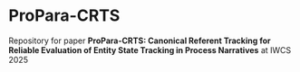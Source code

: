 # ProPara-CRTS
Repository for paper **ProPara-CRTS: Canonical Referent Tracking for Reliable Evaluation of Entity State Tracking in Process Narratives** at IWCS 2025
